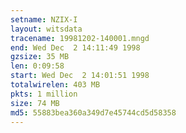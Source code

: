 ```yaml
---
setname: NZIX-I
layout: witsdata
tracename: 19981202-140001.mngd
end: Wed Dec  2 14:11:49 1998
gzsize: 35 MB
len: 0:09:58
start: Wed Dec  2 14:01:51 1998
totalwirelen: 403 MB
pkts: 1 million
size: 74 MB
md5: 55883bea360a349d7e45744cd5d58358
---
```

